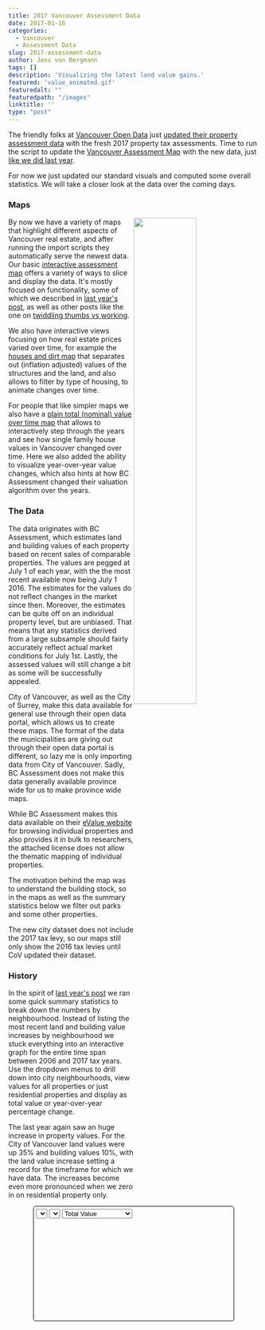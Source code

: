 ```yaml
---
title: 2017 Vancouver Assessment Data
date: 2017-01-16
categories:
  - Vancouver
  - Assessment Data
slug: 2017-assessment-data
author: Jens von Bergmann
tags: []
description: 'Visualizing the latest land value gains.'
featured: 'value_animated.gif'
featuredalt: ""
featuredpath: "/images"
linktitle: ''
type: "post"
---
```


The friendly folks at
[Vancouver Open Data](http://vancouver.ca/your-government/open-data-catalogue.aspx) just
[updated their property assessment data](https://twitter.com/VanOpenData/status/688060388190097408) with the fresh 2017
property tax assessments. Time to run the script to update the [Vancouver Assessment Map](https://mountainmath.ca/map/assessment)
with the new data, just [like we did last year](http://doodles.mountainmath.ca/blog/2016/01/17/updated-vancouver-assessment-data/).

For now we just updated our standard visuals and computed some overall statistics. We will take a closer look at the data over the coming days.

### Maps
<!-- more -->
[<img  src="/images/value_animated.gif" style="width:50%;float:right">](https://mountainmath.ca/map/values?filter=[sfh]&zoom=13&layer=9)
By now we have a variety of maps that highlight different aspects of Vancouver real estate, and after running the import scripts they
automatically serve the newest data. Our basic
[interactive assessment map](https://mountainmath.ca/map/assessment) offers a variety of ways to slice and display the data. It's
mostly focused on functionality, some of which we described in
[last year's post](http://doodles.mountainmath.ca/blog/2016/01/17/updated-vancouver-assessment-data/), as well as other posts like
the one on [twiddling thumbs vs working](http://doodles.mountainmath.ca/blog/2016/01/24/work-vs-twiddling-thumbs/).

We also have interactive views focusing on how real estate prices varied over time, for example the [houses and dirt map](http://doodles.mountainmath.ca/blog/2016/04/01/on-dirt-and-houses/)
that separates out (inflation adjusted) values of the structures and the land, and also allows to filter by type of housing, to animate changes over time.

For people that like simpler maps we also have a [plain total (nominal) value over time map](https://mountainmath.ca/map/values?filter=[sfh]&zoom=13&layer=9)
that allows to interactively step through the years and see how single family house values in Vancouver changed over time. Here we also
added the ability to visualize year-over-year value changes, which also hints at how BC Assessment changed their valuation
algorithm over the years.


### The Data
The data originates with BC Assessment, which estimates land and building values of each property based on recent sales
of comparable properties. The values are pegged at July 1 of each year, with the the most recent available now being July 1 2016.
The estimates for the values do not reflect changes in the market since then. Moreover, the estimates can be quite off on an individual
property level, but are unbiased. That means that any statistics derived from a large subsample should fairly accurately
reflect actual market conditions for July 1st. Lastly, the assessed values will still change a bit as some will be successfully appealed.

City of Vancouver, as well as the City of Surrey, make this data available for general use through their open data portal, which
allows us to create these maps. The format of the data the municipalities are giving out through their open data portal is
different, so lazy me is only importing data from City of Vancouver. Sadly, BC Assessment does not make this data
generally available province wide for us to make province wide maps.

While BC Assessment makes this data available on their [eValue website](https://evaluebc.bcassessment.ca) for browsing individual
properties and also provides it in bulk to researchers, the attached license does not allow the thematic mapping of individual properties.

The motivation behind the map was to understand the building stock, so in the maps as well as the summary statistics below
we filter out parks and some other properties.

The new city dataset does not include the 2017 tax levy, so our maps still only show the 2016 tax levies until CoV updated their dataset.

### History
In the spirit of [last year's post](http://doodles.mountainmath.ca/blog/2016/01/17/updated-vancouver-assessment-data/) we ran some
quick summary statistics to break down the numbers by neighbourhood. Instead of listing the most recent land and building value
increases by neighbourhood we stuck everything into an interactive graph for the entire time span between 2006 and 2017 tax years.
Use the dropdown menus to drill down
into city neighbourhoods, view values for all properties or just residential properties and display as total value or year-over-year
percentage change.

The last year again
saw an huge increase in property values. For the City of Vancouver land values were up 35% and building values 10%, with the land
value increase setting a record for the timeframe for which we have data. The increases become even more pronounced when we zero in
on residential property only.

<div style="margin:10px 50px;padding:5px;border: 1px solid black;border-radius:5px;">
<select id="nbhd-select"></select>
<select id="keys-select"></select>
<select id="type-select">
<option value='total'>Total Value</option>
<option value='percent'>Percentage Change</option>
</select>
<div id="graph" style="height:200px;max-width:640px;" data-lines="/data/detail_history.json"></div>
<div class="legend no-margin">
</div>
</div>


<script src="//d3js.org/d3.v3.min.js" charset="utf-8"></script>
<script>
var ready_for_graph = function() {
    var d3lines=[];
    var padding = {top: 20, right: 20, bottom: 30, left: 90};
    var prevChartWidth = 0, prevChartHeight = 0;
    var updateTransistionMS = 750; // milliseconds
    var jsonData, xScale, yScale, line,neighbourhoods;

    var currentValue='City of Vancouver';
    var currentKeys=['land','building'];
    var currentModePercentage=false;

    var hash={
            land: {label:"Land Value", color:"green"},
              building: {label:"Building Value", color:"blue"},
              res_land: {label:"Residential Land Value", color:"darkgreen"},
              res_building: {label:"Residential Building Value", color:"darkblue"},
              land_p: {label:"Land Value Increase", color:"green"},
              building_p: {label:"Building Value Increase", color:"blue"},
              res_land_p: {label:"Residential Land Value Increase", color:"darkgreen"},
              res_building_p: {label:"Residential Building Value Increase", color:"darkblue"}
                };
    var keys=Object.keys(hash);

    var symbol;
    var prefix;
    var numberFormatter = function (y) {
        return '$' + Math.round(prefix.scale(y*10))/10.0 + symbol;
    };

    var graphs=d3.select("#graph");
    var div=graphs[0][0];
    if (div==null|| div.childElementCount!=0) {return;}
    var data_url=div.dataset.url;

    // create svg and g to contain the chart contents
    var baseSvg = graphs.append("svg");
    var chartSvg=baseSvg
        .append("g")
        .attr("class", "chartContainer")
        .attr("transform", "translate(" + padding.left + "," + padding.top + ")");

    // create the x axis container
    chartSvg.append("g")
        .attr("class", "x axis");

    // create the y axis container
    chartSvg.append("g")
        .attr("class", "y axis");
    var line;
    var largest=null;
    var lineData;
    if (div.dataset.lines) {
        d3.json(div.dataset.lines,function(error,json){
        jsonData=json;
        neighbourhoods=Object.keys(jsonData);
        var keyHash={all:{label: 'All Properties',data:['land','building']},res:{label: 'Residential Properties',data:['res_land','res_building']}};
        var keyOptions=Object.keys(keyHash);
        d3.select('#nbhd-select').selectAll('option').data(neighbourhoods).enter().append('option').attr('value',function(d){return d}).text(function(d){return d});
        $('#nbhd-select').on('change',function(d){
            currentValue=this.value;
            updateChart({init:true,keys:currentKeys,data:jsonData[currentValue],percentage:currentModePercentage})
        });
        d3.select('#keys-select').selectAll('option').data(keyOptions).enter().append('option').attr('value',function(d){return d}).text(function(d){return keyHash[d].label});
        $('#keys-select').on('change',function(d){
            currentKeys=keyHash[this.value].data;
            updateChart({init:true,keys:currentKeys,data:jsonData[currentValue],percentage:currentModePercentage})
        });
        $('#type-select').on('change',function(d){
            currentModePercentage=this.value=='percent';
            updateChart({init:true,keys:currentKeys,data:jsonData[currentValue],percentage:currentModePercentage})
        });
        lineData=json[currentValue];
        var domain=[null,null];
        var range=[null,null];
        lineData.forEach(function(d) {
             d.date = +d.date;
             if (domain[0]==null || domain[0]> d.date) domain[0]= d.date;
             if (domain[1]==null || domain[1]< d.date) domain[1]= d.date;
             keys.forEach(function(k){
                d[k]=+d[k];
                if (range[0]==null || range[0]> d[k]) range[0]= d[k];
                if (range[1]==null || range[1]< d[k]) range[1]= d[k];
            });
        });
        xScale=d3.scale.linear().domain(domain);
        var toAdd=(range[1]-range[0])/10;
        range[0]-=toAdd;
        range[1]+=toAdd;
        yScale=d3.scale.linear()
            .domain(range);

        line = d3.svg.line()
            .x(function(d) { return xScale(d.date); })
            .y(function(d) { return yScale(0); })
            .interpolate("linear");
        xAxis = d3.svg.axis()
            .scale(xScale)
            .orient("bottom")
            .tickFormat(d3.format("d"));
            //.ticks(5);
            //.tickValues(domain);

        yAxis = d3.svg.axis()
            .scale(yScale)
            .orient("left")
            .tickFormat(numberFormatter)
            .ticks(5);

        prefix = d3.formatPrefix(range[1]);
        if (prefix.symbol=='K') {
            symbol='k'
        } else if (prefix.symbol=='M') {
                symbol='m'
        } else if (prefix.symbol=='G') {
            symbol='bn'
        } else if (prefix.symbol=='T') {
            symbol='tn'
        }
        updateChart({init:true,keys:currentKeys,data:jsonData[currentValue],percentage:currentModePercentage});
        });

    }


    function updateChart(options)
    {
        var lineData=options.data;
        var init=options.init;
        var keys=options.keys;

        lineData.forEach(function(d,i) {
             keys.forEach(function(k){
                d[k]=+d[k];
                if (i>0) d[k+'_p']=d[k]/lineData[i-1][k]-1;
             });
        });

        if (options.percentage) {
            keys=keys.map(function(k){return k+'_p'});
            lineData=lineData.slice(1);
        }

        var domain=[null,null];
        var range=[null,null];
        lineData.forEach(function(d,i) {
             d.date = +d.date;
             if (domain[0]==null || domain[0]> d.date) domain[0]= d.date;
             if (domain[1]==null || domain[1]< d.date) domain[1]= d.date;
             keys.forEach(function(k){
                if (range[0]==null || range[0]> d[k]) range[0]= d[k];
                if (range[1]==null || range[1]< d[k]) range[1]= d[k];
            });
        });

        //if (options.percentage) domain[0]+=1;

        var toAdd=(range[1]-range[0])/10;
        range[0]-=toAdd;
        if (!options.percentage) range[0]=Math.max(0,range[0]);
        range[1]+=toAdd;
        yScale.domain(range);
        xScale.domain(domain);
        var formatter;
        if (options.percentage) {
            formatter=d3.format('.1%');
        } else {
            formatter=numberFormatter;
        }
        yAxis.tickFormat(formatter);

        var legend=d3.select('.legend');
        legend.empty();
        legend.selectAll('.item').data(keys)
            .enter().append('p').attr('class','item')
            .html(function(k){return '<i style="background:'+hash[k].color+'"></i> '+hash[k].label+' <span style="float:right;margin-right:10px;" id="'+k+'_value"></span>'});
        //legend.selectAll('.item').exit().remove();


        // get the height and width subtracting the padding
//    var innerHeight = window.innerHeight - 20;
        var innerWidth = window.innerWidth - 20;
        var divWidth=$(div).width();
        if (divWidth==0) divWidth=$(div.parentElement.parentElement).width();
        var maxWidth=parseInt($(div).css('max-width'));
        if (divWidth==0) divWidth=innerWidth*0.8;
        if (divWidth>maxWidth) divWidth=maxWidth;
        var chartWidth = divWidth-padding.left-padding.right;//960 - margin.left - margin.right,
        var chartHeight = $(div).height()-padding.top-padding.bottom;//500 - margin.top - margin.bottom;


        // only update if chart size has changed
        if (true || (prevChartWidth != chartWidth) || (prevChartHeight != chartHeight)) {
            prevChartWidth = chartWidth;
            prevChartHeight = chartHeight;

            //set the width and height of the SVG element
            chartSvg.attr("width", chartWidth + padding.left + padding.right)
                .attr("height", chartHeight + padding.top + padding.bottom);
            baseSvg.attr("width", chartWidth + padding.left + padding.right)
                .attr("height", chartHeight + padding.top + padding.bottom);

            // ranges are based on the width and height available so reset
            xScale.range([0, chartWidth]);
            yScale.range([chartHeight, 0]);




            if (init) {
                // if first run then just display axis with no transition
                chartSvg.select(".x")
                    .style({ 'stroke': 'grey', 'fill': 'none', 'stroke-width': '1px'})
                    .attr("transform", "translate(0," + chartHeight + ")")
                    .call(xAxis);

                chartSvg.select(".y")
                    .style({ 'stroke': 'grey', 'fill': 'none', 'stroke-width': '1px'})
                    .call(yAxis);

                chartSvg.select('.x.axis path').style('display','inherit');
            }
            else {
                // for subsequent updates use a transistion to animate the axis to the new position
                var t = chartSvg.transition().duration(updateTransistionMS);

                t.select(".x")
                    .attr("transform", "translate(0," + chartHeight + ")")
                    .call(xAxis);

                t.select(".y")
                    .call(yAxis);
            }

            var sourceData=lineData;

            function addSeries(key){
                var g=d3.select(this);
                var color=hash[key].color;
                var label=hash[key].label;
                var className=key;

                // bind up the data to the line
                var lines = g.selectAll("path.line")
                    .data([sourceData]); // needs to be an array (size of 1 for our data) of arrays

                var valueFunction=function(d){return d[key]};
                var yFunction=function(d){return yScale(valueFunction(d))};
                var ff=key[key.length-1]=='p' ? d3.format('.1%') : numberFormatter;
                var formatFunction=function(d){return ff(valueFunction(d))};

                function tooltipFunction(d,el){
                  var key=d3.select(el.parentElement).datum();
                  var ff=key[key.length-1]=='p' ? d3.format('.1%') : numberFormatter;
                  return d.date + ': ' + ff(d[key]);
                }

                 var line=d3.svg.line()
                      .x(function(d) { return xScale(d.date); })
                      .y(yFunction)
                      .interpolate("linear");

               // transistion to new position if already exists
                lines.transition()
                    .duration(updateTransistionMS)
                    .attr("d", line);


                // add line if not already existing
                lines.enter().append("path")
                    .attr("class", "line")
                    .attr("stroke", color)
                    .attr("stroke-width", 2)
                    .attr('fill','none')
                    .attr("d", line);

                lines.exit().remove();

                // bind up the data to an array of circles
                var circles = g.selectAll("circle")
                    .data(sourceData);

                // if already existing then transition each circle to its new position
                circles.transition()
                    .duration(updateTransistionMS)
                    .attr("cx", function (d) {
                        return xScale(d.date);
                    })
                    .attr("cy", yFunction);

                // if new circle then just display
                circles.enter().append("circle")
                    .attr("class", className)
                    .attr("cx", function (d) {
                        return xScale(d.date);
                    })
                    .attr("cy", yFunction)
                    .attr("r", 4)
                    .attr('fill', 'transparent')
                    .style("stroke", color)
                    .style("stroke-width", 8)
                    .on('mouseover',function(d){
                       d3.select('#'+this.classList[0]+'_value').text(tooltipFunction(d,this))
                    }).on('click',function(d){
                       d3.select('#'+this.classList[0]+'_value').text(tooltipFunction(d,this))
                    }).on('touch',function(d){
                       d3.select('#'+this.classList[0]+'_value').text(tooltipFunction(d,this))
                    }).on('mouseout',function(){d3.select('#'+this.classList[0]+'_value').text('')});
                circles.exit().remove();
                }
            }

            var selection=chartSvg.selectAll('g.series').data(keys);
            selection.exit().remove();
            selection.enter().append('g').attr('class','series');
            chartSvg.selectAll('g.series').each(addSeries);
    }

    // look for resize but use timer to only call the update script when a resize stops
    var resizeTimer;
    window.onresize = function(event) {
        clearTimeout(resizeTimer);
        resizeTimer = setTimeout(function()
        {
                updateChart({init:false,keys:currentKeys,data:jsonData[currentValue],percentage:currentModePercentage});
        }, 100);
    }


};
ready_for_graph();




</script>
